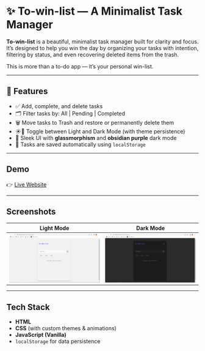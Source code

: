 # ✨ To-win-list — A Minimalist Task Manager

**To-win-list** is a beautiful, minimalist task manager built for clarity and focus. It’s designed to help you win the day by organizing your tasks with intention, filtering by status, and even recovering deleted items from the trash. 

This is more than a to-do app — it’s your personal win-list.

---

## 🚀 Features

- ✅ Add, complete, and delete tasks
- 🗂️ Filter tasks by: All | Pending | Completed
- 🗑️ Move tasks to Trash and restore or permanently delete them
- ☀️🌙 Toggle between Light and Dark Mode (with theme persistence)
- 🎯 Sleek UI with **glassmorphism** and **obsidian purple** dark mode
- 💾 Tasks are saved automatically using `localStorage`

---

##  Demo

👉 [Live Website](https://your-loveson1.github.io/To-win-list)

---

##  Screenshots

| Light Mode | Dark Mode |
|------------|-----------|
| ![Light](screenshots/light-mode.PNG) | ![Dark](screenshots/dark-mode.PNG) |

---

## Tech Stack

- **HTML**
- **CSS** (with custom themes & animations)
- **JavaScript (Vanilla)**  
- `localStorage` for data persistence


